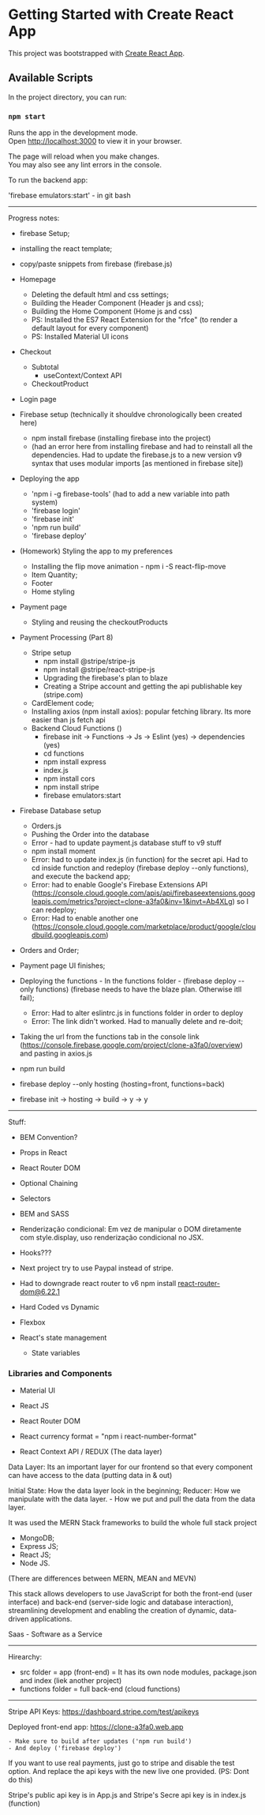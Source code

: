 # Getting Started with Create React App

This project was bootstrapped with [Create React App](https://github.com/facebook/create-react-app).

## Available Scripts

In the project directory, you can run:

### `npm start`

Runs the app in the development mode.\
Open [http://localhost:3000](http://localhost:3000) to view it in your browser.

The page will reload when you make changes.\
You may also see any lint errors in the console.

To run the backend app: 

'firebase emulators:start' - in git bash

-----------------------------------------------------

Progress notes:

- firebase Setup;

- installing the react template;

- copy/paste snippets from firebase (firebase.js)

- Homepage
	- Deleting the default html and css settings;
	- Building the Header Component (Header js and css);
	- Building the Home Component (Home js and css)
	- PS: Installed the ES7 React Extension for the "rfce" (to render a default layout for every component)
	- PS: Installed Material UI icons

- Checkout
	- Subtotal
		- useContext/Context API
	- CheckoutProduct

- Login page

- Firebase setup (technically it shouldve chronologically been created here)
	- npm install firebase (installing firebase into the project)
	- (had an error here from installing firebase and had to reinstall all the dependencies. Had to update the firebase.js to a new version v9 syntax that uses modular imports [as mentioned in firebase site])

- Deploying the app 
	- 'npm i -g firebase-tools' (had to add a new variable into path system)
	- 'firebase login'
	- 'firebase init'
	- 'npm run build'
	- 'firebase deploy'

- (Homework) Styling the app to my preferences
	- Installing the flip move animation - npm i -S react-flip-move
	- Item Quantity;
	- Footer
	- Home styling

- Payment page
	- Styling and reusing the checkoutProducts

- Payment Processing (Part 8)
	- Stripe setup
		- npm install @stripe/stripe-js
		- npm install @stripe/react-stripe-js
		- Upgrading the firebase's plan to blaze
		- Creating a Stripe account and getting the api publishable key (stripe.com)
	- CardElement code;
	- Installing axios (npm install axios): popular fetching library. Its more easier than js fetch api
	- Backend Cloud Functions ()
		- firebase init -> Functions -> Js -> Eslint (yes) -> dependencies (yes)
		- cd functions
		- npm install express
		- index.js
		- npm install cors
		- npm install stripe
		- firebase emulators:start

- Firebase Database setup
	- Orders.js
	- Pushing the Order into the database
	- Error - had to update payment.js database stuff to v9 stuff
	- npm install moment
	- Error: had to update index.js (in function) for the secret api. Had to cd inside function and redeploy (firebase deploy --only functions), and execute the backend app;
	- Error: had to enable Google's Firebase Extensions API (https://console.cloud.google.com/apis/api/firebaseextensions.googleapis.com/metrics?project=clone-a3fa0&inv=1&invt=Ab4XLg) so I can redeploy;
	- Error: Had to enable another one (https://console.cloud.google.com/marketplace/product/google/cloudbuild.googleapis.com)

- Orders and Order;

- Payment page UI finishes;

- Deploying the functions - In the functions folder - (firebase deploy --only functions) (firebase needs to have the blaze plan. Otherwise itll fail);
	- Error: Had to alter eslintrc.js in functions folder in order to deploy
	- Error: The link didn't worked. Had to manually delete and re-doit;

- Taking the url from the functions tab in the console link (https://console.firebase.google.com/project/clone-a3fa0/overview) and pasting in axios.js

- npm run build

- firebase deploy --only hosting (hosting=front, functions=back)

- firebase init -> hosting -> build -> y -> y

-----------------------------------------------------

Stuff:
- BEM Convention?
- Props in React
- React Router DOM
- Optional Chaining
- Selectors
- BEM and SASS
- Renderização condicional: Em vez de manipular o DOM diretamente com style.display, uso renderização condicional no JSX.
- Hooks???
- Next project try to use Paypal instead of stripe.

- Had to downgrade react router to v6
npm install react-router-dom@6.22.1


- Hard Coded vs Dynamic
- Flexbox
- React's state management
	- State variables

### Libraries and Components
- Material UI
- React JS
- React Router DOM
- React currency format = "npm i react-number-format"

- React Context API / REDUX (The data layer)

Data Layer: Its an important layer for our frontend so that every component can have access to the data (putting data in & out)

Initial State: How the data layer look in the beginning;
Reducer: How we manipulate with the data layer.
	- How we put and pull the data from the data layer.

It was used the MERN Stack frameworks to build the whole full stack project
- MongoDB;
- Express JS;
- React JS;
- Node JS.

(There are differences between MERN, MEAN and MEVN)

This stack allows developers to use JavaScript for both the front-end (user interface) and back-end (server-side logic and database interaction), streamlining development and enabling the creation of dynamic, data-driven applications. 


Saas - Software as a Service

---

Hirearchy:
- src folder = app (front-end) = It has its own node modules, package.json and index (liek another project)
- functions folder = full back-end (cloud functions)

---

Stripe API Keys: https://dashboard.stripe.com/test/apikeys

Deployed front-end app: https://clone-a3fa0.web.app

	- Make sure to build after updates ('npm run build')
	- And deploy ('firebase deploy')

If you want to use real payments, just go to stripe and disable the test option. And replace the api keys with the new live one provided. (PS: Dont do this)

Stripe's public api key is in App.js
and Stripe's Secre api key is in index.js (function)